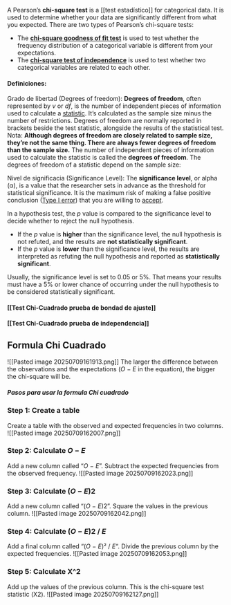 A Pearson’s **chi-square test** is a [[test estadístico]] for categorical data. It is used to determine whether your data are significantly different from what you expected. There are two types of Pearson’s chi-square tests:

- The [**chi-square goodness of fit test**](https://www.scribbr.com/statistics/chi-square-goodness-of-fit/) is used to test whether the frequency distribution of a categorical variable is different from your expectations.
- The [**chi-square test of independence**](https://www.scribbr.com/statistics/chi-square-test-of-independence/) is used to test whether two categorical variables are related to each other.

#### Definiciones:
Grado de libertad (Degrees of freedom): **Degrees of freedom**, often represented by _v_ or _df_, is the number of independent pieces of information used to calculate a [statistic](https://www.scribbr.com/statistics/test-statistic/). It’s calculated as the sample size minus the number of restrictions.
Degrees of freedom are normally reported in brackets beside the test statistic, alongside the results of the statistical test.
Nota: 
	**Although degrees of freedom are closely related to sample size, they’re not the same thing. There are always fewer degrees of freedom than the sample size.**
The number of independent pieces of information used to calculate the statistic is called the **degrees of freedom**. The degrees of freedom of a statistic depend on the sample size:

Nivel de significacia (Significance Level): The **significance level**, or alpha (α), is a value that the researcher sets in advance as the threshold for statistical significance. It is the maximum risk of making a false positive conclusion ([Type I error](https://www.scribbr.com/statistics/type-i-and-type-ii-errors/)) that you are willing to [accept](https://www.scribbr.com/commonly-confused-words/accept-vs-except/).

In a hypothesis test, the _p_ value is compared to the significance level to decide whether to reject the null hypothesis.

- If the _p_ value is **higher** than the significance level, the null hypothesis is not refuted, and the results are **not statistically significant**.
- If the _p_ value is **lower** than the significance level, the results are interpreted as refuting the null hypothesis and reported as **statistically significant**.

Usually, the significance level is set to 0.05 or 5%. That means your results must have a 5% or lower chance of occurring under the null hypothesis to be considered statistically significant.

#### [[Test Chi-Cuadrado prueba de bondad de ajuste]]
	
#### [[Test Chi-Cuadrado prueba de independencia]]
## Formula Chi Cuadrado
![[Pasted image 20250709161913.png]]
The larger the difference between the observations and the expectations (_O_ − _E_ in the equation), the bigger the chi-square will be.

##### Pasos para usar la formula Chi cuadrado
### Step 1: Create a table
Create a table with the observed and expected frequencies in two columns.
![[Pasted image 20250709162007.png]]
### Step 2: Calculate _O_ − _E_
Add a new column called “_O_ − _E_”. Subtract the expected frequencies from the observed frequency.
![[Pasted image 20250709162023.png]]

### Step 3: Calculate (_O_ − _E_)2
Add a new column called “(_O_ − _E_)2”. Square the values in the previous column.
![[Pasted image 20250709162042.png]]

### Step 4: Calculate (_O_ − _E_)2 / _E_

Add a final column called “(_O_ − _E_)² / _E_“. Divide the previous column by the expected frequencies.
![[Pasted image 20250709162053.png]]
### Step 5: Calculate Χ^2
Add up the values of the previous column. This is the chi-square test statistic (Χ2).
![[Pasted image 20250709162127.png]]

